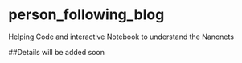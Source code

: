 # person_following_blog
Helping Code and interactive Notebook to understand the Nanonets


##Details will be added soon
